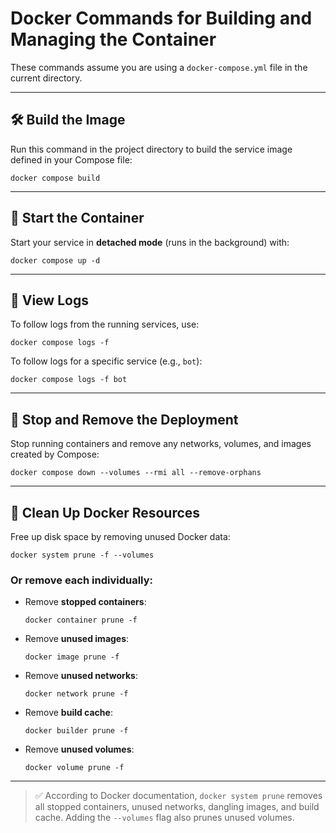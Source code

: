 # Docker Commands for Building and Managing the Container

These commands assume you are using a `docker-compose.yml` file in the current directory.

---

## 🛠️ Build the Image

Run this command in the project directory to build the service image defined in your Compose file:

```
docker compose build
```

---

## 🚀 Start the Container

Start your service in **detached mode** (runs in the background) with:

```
docker compose up -d
```

---

## 📜 View Logs

To follow logs from the running services, use:

```
docker compose logs -f
```

To follow logs for a specific service (e.g., `bot`):

```
docker compose logs -f bot
```

---

## 🛑 Stop and Remove the Deployment

Stop running containers and remove any networks, volumes, and images created by Compose:

```
docker compose down --volumes --rmi all --remove-orphans
```

---

## 🧹 Clean Up Docker Resources

Free up disk space by removing unused Docker data:

```
docker system prune -f --volumes
```

### Or remove each individually:

- Remove **stopped containers**:
  ```
  docker container prune -f
  ```

- Remove **unused images**:
  ```
  docker image prune -f
  ```

- Remove **unused networks**:
  ```
  docker network prune -f
  ```

- Remove **build cache**:
  ```
  docker builder prune -f
  ```

- Remove **unused volumes**:
  ```
  docker volume prune -f
  ```

---

> ✅ According to Docker documentation, `docker system prune` removes all stopped containers, unused networks, dangling images, and build cache. Adding the `--volumes` flag also prunes unused volumes.
